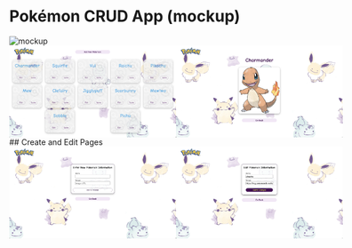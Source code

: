 # Pokémon CRUD App (mockup)
<img width="500" alt="mockup" src="./images/pokemon_mock1.png">
<div style="display:flex">
<img width="300" alt="mockup" src="./images/pokemon_mockup2.png">
<img width="300" alt="mockup" src="./images/pokemon_mock3.png">
</div>
## Create and Edit Pages
<div style="display:flex">
<img width="300" alt="mockup" src="./images/pokemon_mock4.png">
<img width="300" alt="mockup" src="./images/pokemon_mock5.png">
</div>